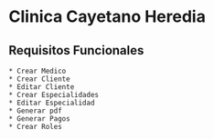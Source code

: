 # Clinica Cayetano Heredia

## Requisitos Funcionales

    * Crear Medico
    * Crear Cliente
    * Editar Cliente
    * Crear Especialidades
    * Editar Especialidad
    * Generar pdf
    * Generar Pagos
    * Crear Roles
